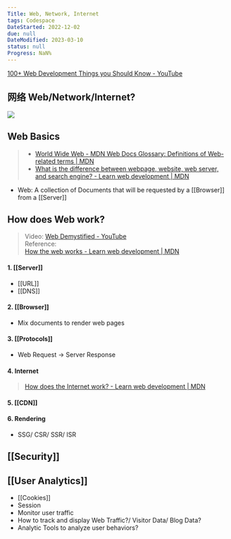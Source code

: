 ```yaml
---
Title: Web, Network, Internet
tags: Codespace
DateStarted: 2022-12-02
due: null
DateModified: 2023-03-10
status: null
Progress: NaN%
---
```


[100+ Web Development Things you Should Know - YouTube](https://www.youtube.com/watch?v=erEgovG9WBs&list=PL0vfts4VzfNjQOM9VClyL5R0LeuTxlAR3&index=13)

## 网络 Web/Network/Internet?

![](https://p3-juejin.byteimg.com/tos-cn-i-k3u1fbpfcp/eb26dc993bc548d790a76e0ccefdb673~tplv-k3u1fbpfcp-zoom-in-crop-mark:4536:0:0:0.awebp)

## Web Basics

> - [World Wide Web - MDN Web Docs Glossary: Definitions of Web-related terms | MDN](https://developer.mozilla.org/en-US/docs/Glossary/World_Wide_Web)
> - [What is the difference between webpage, website, web server, and search engine? - Learn web development | MDN](https://developer.mozilla.org/en-US/docs/Learn/Common_questions/Pages_sites_servers_and_search_engines)

- Web: A collection of Documents that will be requested by a [[Browser]] from a [[Server]]

## How does Web work?

> Video: [Web Demystified - YouTube](https://www.youtube.com/playlist?list=PLo3w8EB99pqLEopnunz-dOOBJ8t-Wgt2g)  
> Reference:  
> [How the web works - Learn web development | MDN](https://developer.mozilla.org/en-US/docs/Learn/Getting_started_with_the_web/How_the_Web_works)

#### 1. [[Server]]

- [[URL]]
- [[DNS]]

#### 2. [[Browser]]

- Mix documents to render web pages

#### 3. [[Protocols]]

- Web Request -> Server Response

#### 4. Internet

> [How does the Internet work? - Learn web development | MDN](https://developer.mozilla.org/en-US/docs/Learn/Common_questions/How_does_the_Internet_work)

#### 5. [[CDN]]

#### 6. Rendering

- SSG/ CSR/ SSR/ ISR

## [[Security]]

## [[User Analytics]]

- [[Cookies]]
- Session
- Monitor user traffic
- How to track and display Web Traffic?/ Visitor Data/ Blog Data?
- Analytic Tools to analyze user behaviors?
